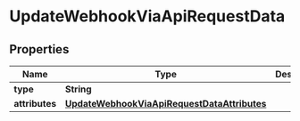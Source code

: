 

# UpdateWebhookViaApiRequestData


## Properties

| Name | Type | Description | Notes |
|------------ | ------------- | ------------- | -------------|
|**type** | **String** |  |  [optional] |
|**attributes** | [**UpdateWebhookViaApiRequestDataAttributes**](UpdateWebhookViaApiRequestDataAttributes.md) |  |  [optional] |



